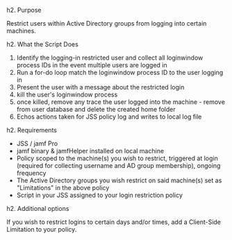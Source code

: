 h2. Purpose

Restrict users within Active Directory groups from logging into certain machines.

h2. What the Script Does

1) Identify the logging-in restricted user and collect all loginwindow process IDs in the event multiple users are logged in
2) Run a for-do loop match the loginwindow process ID to the user logging in
3) Present the user with a message about the restricted login
4) kill the user's loginwindow process
5) once killed, remove any trace the user logged into the machine - remove from user database and delete the created home folder
6) Echos actions taken for JSS policy log and writes to local log file

h2. Requirements

* JSS / jamf Pro
* jamf binary & jamfHelper installed on local machine
* Policy scoped to the machine(s) you wish to restrict, triggered at login (required for collecting username and AD group membership), ongoing frequency
* The Active Directory groups you wish restrict on said machine(s) set as "Limitations" in the above policy
* Script in your JSS assigned to your login restriction policy

h2. Additional options

If you wish to restrict logins to certain days and/or times, add a Client-Side Limitation to your policy.
